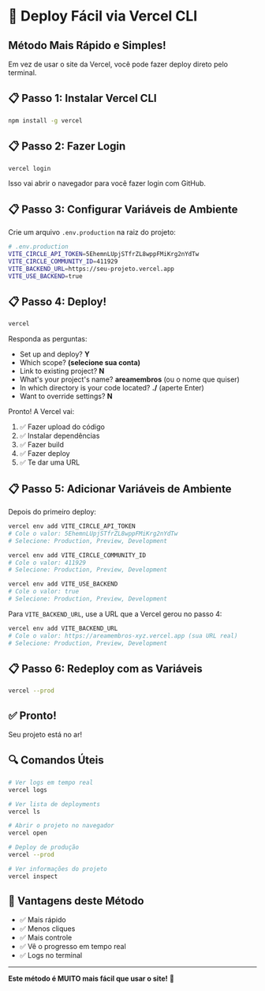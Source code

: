 # 🚀 Deploy Fácil via Vercel CLI

## Método Mais Rápido e Simples!

Em vez de usar o site da Vercel, você pode fazer deploy direto pelo terminal.

## 📋 Passo 1: Instalar Vercel CLI

```bash
npm install -g vercel
```

## 📋 Passo 2: Fazer Login

```bash
vercel login
```

Isso vai abrir o navegador para você fazer login com GitHub.

## 📋 Passo 3: Configurar Variáveis de Ambiente

Crie um arquivo `.env.production` na raiz do projeto:

```bash
# .env.production
VITE_CIRCLE_API_TOKEN=5EhemnLUpjSTfrZL8wppFMiKrg2nYdTw
VITE_CIRCLE_COMMUNITY_ID=411929
VITE_BACKEND_URL=https://seu-projeto.vercel.app
VITE_USE_BACKEND=true
```

## 📋 Passo 4: Deploy!

```bash
vercel
```

Responda as perguntas:
- Set up and deploy? **Y**
- Which scope? **(selecione sua conta)**
- Link to existing project? **N**
- What's your project's name? **areamembros** (ou o nome que quiser)
- In which directory is your code located? **./** (aperte Enter)
- Want to override settings? **N**

Pronto! A Vercel vai:
1. ✅ Fazer upload do código
2. ✅ Instalar dependências
3. ✅ Fazer build
4. ✅ Fazer deploy
5. ✅ Te dar uma URL

## 📋 Passo 5: Adicionar Variáveis de Ambiente

Depois do primeiro deploy:

```bash
vercel env add VITE_CIRCLE_API_TOKEN
# Cole o valor: 5EhemnLUpjSTfrZL8wppFMiKrg2nYdTw
# Selecione: Production, Preview, Development

vercel env add VITE_CIRCLE_COMMUNITY_ID
# Cole o valor: 411929
# Selecione: Production, Preview, Development

vercel env add VITE_USE_BACKEND
# Cole o valor: true
# Selecione: Production, Preview, Development
```

Para `VITE_BACKEND_URL`, use a URL que a Vercel gerou no passo 4:

```bash
vercel env add VITE_BACKEND_URL
# Cole o valor: https://areamembros-xyz.vercel.app (sua URL real)
# Selecione: Production, Preview, Development
```

## 📋 Passo 6: Redeploy com as Variáveis

```bash
vercel --prod
```

## ✅ Pronto!

Seu projeto está no ar!

## 🔍 Comandos Úteis

```bash
# Ver logs em tempo real
vercel logs

# Ver lista de deployments
vercel ls

# Abrir o projeto no navegador
vercel open

# Deploy de produção
vercel --prod

# Ver informações do projeto
vercel inspect
```

## 🎯 Vantagens deste Método

- ✅ Mais rápido
- ✅ Menos cliques
- ✅ Mais controle
- ✅ Vê o progresso em tempo real
- ✅ Logs no terminal

---

**Este método é MUITO mais fácil que usar o site!** 🚀

